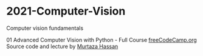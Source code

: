 # 2021-Computer-Vision
Computer vision fundamentals

01 Advanced Computer Vision with Python - Full Course 
[freeCodeCamp.org](freeCodeCamp.org)
Source code and lecture by [Murtaza Hassan](https://www.youtube.com/redirect?event=video_description&redir_token=QUFFLUhqbjNHX2xKNXY2MW5RQkphaVRXdlJ5MllYcnNmUXxBQ3Jtc0tsV3lyLWFndXptVGt1RTdQYWtwaS1Xb1lJMHNmaEVmSzB4TGZCU2hDdmNPTUR6YmdBVGFSUE1uSzBHNHY1WWhfY2UxVlNHbDVMd1NSdDE3Z18zZTU2R1p0TC1YeEgtM2w1cFFqblh3cVo4aDJ6SEVOSQ&q=https%3A%2F%2Fwww.computervision.zone%2Fcourses%2Fadvance-computer-vision-with-python%2F) 
